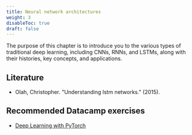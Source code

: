 ```yaml
---
title: Neural network architectures
weight: 3
disableToc: true
draft: false
---
```


The purpose of this chapter is to introduce you to the various types of traditional deep learning, including CNNs, RNNs, and LSTMs, along with their histories, key concepts, and applications.

## Literature

* Olah, Christopher. "Understanding lstm networks." (2015).


## Recommended Datacamp exercises

* [Deep Learning with PyTorch](https://campus.datacamp.com/courses/deep-learning-with-pytorch) 
